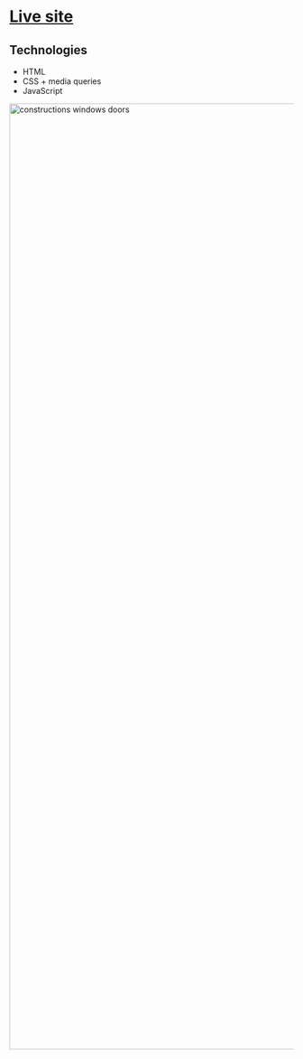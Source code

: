 <h1><a href="http://www.luxes.lt">Live site</a></h1>


## Technologies

- HTML
- CSS + media queries
- JavaScript

<img width="1675" alt="constructions windows doors" src="https://github.com/ArnasLuksas/luxes_web/blob/main/images/websitescreen.png">
